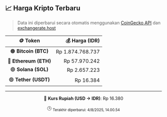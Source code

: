 

<!-- HARGA_KRIPTO -->
## 📈 Harga Kripto Terbaru

> Data ini diperbarui secara otomatis menggunakan [CoinGecko API](https://www.coingecko.com/) dan [exchangerate.host](https://exchangerate.host/)

<div align="center">

| 🪙 Token | 💰 Harga (IDR) |
|:------:|---------------:|
| 🟠 **Bitcoin (BTC)**   | Rp 1.874.768.737 |
| 🔵 **Ethereum (ETH)**  | Rp 57.970.242 |
| 🟣 **Solana (SOL)**    | Rp 2.657.223 |
| 🟢 **Tether (USDT)**   | Rp 16.384 |

---

💱 **Kurs Rupiah (USD → IDR)**: Rp 16.380

🕒 <sub>Terakhir diperbarui: 4/8/2025, 14.00.54</sub>

</div>
<!-- /HARGA_KRIPTO -->
